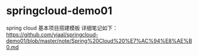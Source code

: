 # springcloud-demo01
spring cloud 基本项目搭建模板
详细笔记如下：
https://github.com/yjaal/springcloud-demo01/blob/master/note/Spring%20Cloud%20%E7%AC%94%E8%AE%B0.md
